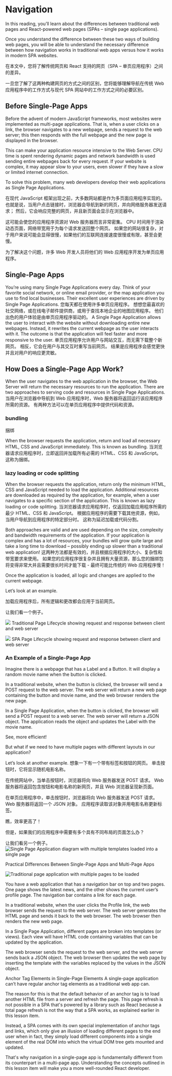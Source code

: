 # Navigation

In this reading, you’ll learn about the differences between traditional web pages and React-powered web pages (SPAs – single page applications).

Once you understand the difference between these two ways of building web pages, you will be able to understand the necessary difference between how navigation works in traditional web apps versus how it works in modern SPA websites.

在本文中，您将了解传统网页和 React 支持的网页（SPA – 单页应用程序）之间的差异。

一旦您了解了这两种构建网页的方式之间的区别，您将能够理解导航在传统 Web 应用程序中的工作方式与现代 SPA 网站中的工作方式之间的必要区别。
## Before Single-Page Apps

Before the advent of modern JavaScript frameworks, most websites were implemented as multi-page applications. That is, when a user clicks on a link, the browser navigates to a new webpage, sends a request to the web server; this then responds with the full webpage and the new page is displayed in the browser.

This can make your application resource intensive to the Web Server. CPU time is spent rendering dynamic pages and network bandwidth is used sending entire webpages back for every request. If your website is complex, it may appear slow to your users, even slower if they have a slow or limited internet connection.

To solve this problem, many web developers develop their web applications as Single Page Applications.

在现代 JavaScript 框架出现之前，大多数网站都是作为多页面应用程序实现的。 也就是说，当用户点击链接时，浏览器会导航到新的网页，并向网络服务器发送请求； 然后，它会响应完整的网页，并且新页面会显示在浏览器中。

这可能会使您的应用程序资源对 Web 服务器而言非常密集。 CPU 时间用于渲染动态页面，网络带宽用于为每个请求发送回整个网页。 如果您的网站很复杂，对于用户来说可能会显得很慢，如果他们的互联网连接速度很慢或有限，甚至会更慢。

为了解决这个问题，许多 Web 开发人员将他们的 Web 应用程序开发为单页应用程序。

## Single-Page Apps

You’re using many Single Page Applications every day. Think of your favorite social network, or online email provider, or the map application you use to find local businesses. Their excellent user experiences are driven by Single Page Applications.
您每天都在使用许多单页应用程序。 想想您最喜欢的社交网络，或在线电子邮件提供商，或用于查找本地企业的地图应用程序。 他们出色的用户体验是由单页应用程序驱动的。
A Single Page Application allows the user to interact with the website without downloading entire new webpages. Instead, it rewrites the current webpage as the user interacts with it. The outcome is that the application will feel faster and more responsive to the user.
单页应用程序允许用户与网站交互，而无需下载整个新网页。 
相反，它会在用户与其交互时重写当前网页。 
结果是应用程序会感觉更快并且对用户的响应更灵敏。

## How Does a Single-Page App Work?

When the user navigates to the web application in the browser, the Web Server will return the necessary resources to run the application. There are two approaches to serving code and resources in Single Page Applications.
当用户在浏览器中导航到 Web 应用程序时，Web 服务器将返回运行该应用程序所需的资源。 有两种方法可以在单页应用程序中提供代码和资源。

### bundling

捆绑

When the browser requests the application, return and load all necessary HTML, CSS and JavaScript immediately. This is known as bundling. 
当浏览器请求应用程序时，立即返回并加载所有必需的 HTML、CSS 和 JavaScript。 这称为捆绑。

### lazy loading or code splitting

When the browser requests the application, return only the minimum HTML, CSS and JavaScript needed to load the application. Additional resources are downloaded as required by the application, for example, when a user navigates to a specific section of the application. This is known as lazy loading or code splitting. 
当浏览器请求应用程序时，仅返回加载应用程序所需的最少 HTML、CSS 和 JavaScript。 根据应用程序的需要下载其他资源，例如，当用户导航到应用程序的特定部分时。 这称为延迟加载或代码分割。

Both approaches are valid and are used depending on the size, complexity and bandwidth requirements of the application. If your application is complex and has a lot of resources, your bundles will grow quite large and take a long time to download – possibly ending up slower than a traditional web application!
这两种方法都是有效的，并且根据应用程序的大小、复杂性和带宽要求来使用。 如果您的应用程序很复杂并且拥有大量资源，那么您的捆绑包将变得非常大并且需要很长时间才能下载 - 最终可能比传统的 Web 应用程序慢！

Once the application is loaded, all logic and changes are applied to the current webpage.

Let’s look at an example.

加载应用程序后，所有逻辑和更改都会应用于当前网页。

让我们看一个例子。

![](https://d3c33hcgiwev3.cloudfront.net/imageAssetProxy.v1/QBIlAyYVQpW9ubmMZOnpiA_3255acd88b2842458ecddf4dd9474be1_Slide2.jpeg?expiry=1695945600000&hmac=M0ujCw3d4fc9wR8HUsfOjc4u_it8a47qvL-bRhdqq6g)
Traditional Page Lifecycle showing request and response between client and web server

![](https://d3c33hcgiwev3.cloudfront.net/imageAssetProxy.v1/D2TZ_NIqQ6aC8lV6oz9u9g_9527092dcb204b8c9d9b9c27278f1be1_Slide3.jpeg?expiry=1695945600000&hmac=mXeJW7J81gfyPpWRX1_HXdL41DWrXBijAYRebXuef5E)
SPA Page Lifecycle showing request and response between client and web server

### An Example of a Single-Page App

Imagine there is a webpage that has a Label and a Button. It will display a random movie name when the button is clicked.

In a traditional website, when the button is clicked, the browser will send a POST request to the web server. The web server will return a new web page containing the button and movie name, and the web browser renders the new page.

In a Single Page Application, when the button is clicked, the browser will send a POST request to a web server. The web server will return a JSON object. The application reads the object and updates the Label with the movie name.

See, more efficient!

But what if we need to have multiple pages with different layouts in our application?

Let’s look at another example.
想象一下有一个带有标签和按钮的网页。 单击按钮时，它将显示随机电影名称。

在传统网站中，当单击按钮时，浏览器将向 Web 服务器发送 POST 请求。 Web 服务器将返回包含按钮和电影名称的新网页，并且 Web 浏览器呈现新页面。

在单页应用程序中，单击按钮时，浏览器将向 Web 服务器发送 POST 请求。 Web 服务器将返回一个 JSON 对象。 应用程序读取该对象并用电影名称更新标签。

瞧，效率更高了！

但是，如果我们的应用程序中需要有多个具有不同布局的页面怎么办？

让我们看另一个例子。
![Single Page Application diagram with multiple templates loaded into a single page](https://d3c33hcgiwev3.cloudfront.net/imageAssetProxy.v1/MP8GJ9hFSl2uMbTT30z8qA_3d00baacc29141538c905f4784b593e1_Slide5.jpeg?expiry=1695945600000&hmac=6RBhgl2Qwblws9wAc_sBumuhiG5L30T-SOFkxdEwOU0)

Practical Differences Between Single-Page Apps and Multi-Page Apps

![Traditional page application with multiple pages to be loaded](https://d3c33hcgiwev3.cloudfront.net/imageAssetProxy.v1/CBDkIw93SeGXFAMaPDEVfw_e2d57e707dc446ab97c64fd1a15abde1_Slide6.jpeg?expiry=1695945600000&hmac=XSMCprlUXhmsiCUJ2j0hJ2RBm_v-3eyOlx4lFdeMtKE)

You have a web application that has a navigation bar on top and two pages. One page shows the latest news, and the other shows the current user’s profile page. The navigation bar contains a link for each page.

In a traditional website, when the user clicks the Profile link, the web browser sends the request to the web server. The web server generates the HTML page and sends it back to the web browser. The web browser then renders the new web page.

In a Single Page Application, different pages are broken into templates (or views). Each view will have HTML code containing variables that can be updated by the application.

The web browser sends the request to the web server, and the web server sends back a JSON object. The web browser then updates the web page by inserting the template with the variables replaced by the values in the JSON object.

Anchor Tag Elements in Single-Page Elements
A single-page application can’t have regular anchor tag elements as a traditional web app can. 

The reason for this is that the default behavior of an anchor tag is to load another HTML file from a server and refresh the page. This page refresh is not possible in a SPA that's powered by a library such as React because a total page refresh is not the way that a SPA works, as explained earlier in this lesson item. 

Instead, a SPA comes with its own special implementation of anchor tags and links, which only give an illusion of loading different pages to the end user when in fact, they simply load different components into a single element of the real DOM into which the virtual DOM tree gets mounted and updated.

That's why navigation in a single-page app is fundamentally different from its counterpart in a multi-page app. Understanding the concepts outlined in this lesson item will make you a more well-rounded React developer.